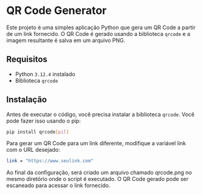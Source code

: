 # QR Code Generator

Este projeto é uma simples aplicação Python que gera um QR Code a partir de um link fornecido. O QR Code é gerado usando a biblioteca `qrcode` e a imagem resultante é salva em um arquivo PNG.

## Requisitos

- Python `3.12.4` instalado
- Biblioteca `qrcode`

## Instalação

Antes de executar o código, você precisa instalar a biblioteca `qrcode`. Você pode fazer isso usando o pip:

```bash
pip install qrcode[pil]
```

Para gerar um QR Code para um link diferente, modifique a variável link com o URL desejado:

```bash
link = "https://www.seulink.com"
```

Ao final da configuração, será criado um arquivo chamado qrcode.png no mesmo diretório onde o script é executado. O QR Code gerado pode ser escaneado para acessar o link fornecido.